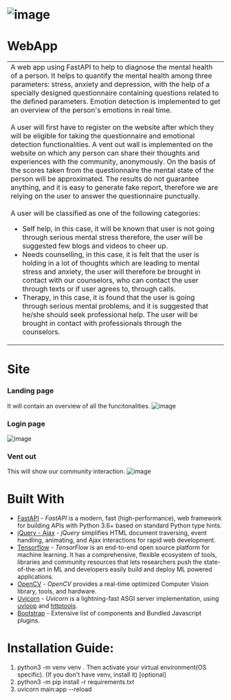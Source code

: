# ![image](https://drive.google.com/uc?export=view&id=138nk6b--V1jwgADhBTHdJzJWGhOB5PdG)

# WebApp
<table>
<tr>
<td>
A web app using FastAPI to help to diagnose the mental health of a person. It helps to quantify the mental health among three parameters: stress, anxiety and depression, with the help of a specially designed questionnaire containing questions related to the defined parameters. Emotion detection is implemented to get an overview of the person's emotions in real time.  <br><br> A user will first have to register on the website after which they will be eligible for taking the questionnaire and emotional detection functionalities. A vent out wall is implemented on the website on which any person can share their thoughts and experiences with the community, anonymously.  On the basis of the scores taken from the questionnaire the mental state of the person will be approximated. The results do not guarantee anything, and it is easy to generate fake report, therefore we are relying on the user to answer the questionnaire punctually.<br><br>
A user will be classified as one of the following categories:
<ul>
<li>Self help, in this case, it will be known that user is not going through serious mental stress therefore, the user will be suggested few blogs and videos to cheer up.</li>
<li>Needs counselling, in this case, it is felt that the user is holding in a lot of thoughts which are leading to mental stress and anxiety, the user will therefore be brought in contact with our counselors, who can contact the user through texts or if user agrees to, through calls.</li>
<li>Therapy, in this case, it is found that the user is going through serious mental problems, and it is suggested that he/she should seek professional help. The user will be brought in contact with professionals through the counselors.</li>
</ul> 
</td>
</tr>
</table>

# Site
### Landing page 
It will contain an overview of all the funcitonalities.
![image](https://drive.google.com/uc?export=view&id=1dtMganqG0e2JRMB4WUP8Unj0PSjPASyC)
### Login page
![image](https://drive.google.com/uc?export=view&id=1MSRqvYl5VXjgXwJsc6m74yUzWVlzdf2o)
### Vent out
This will show our community interaction.
![image](https://drive.google.com/uc?export=view&id=1tKfHlk3FA5d1Cjw7YJ8hkvMAMZqc1Uan)
# Built With
- [FastAPI](https://fastapi.tiangolo.com/) - _FastAPI_ is a modern, fast (high-performance), web framework for building APIs with Python 3.6+ based on standard Python type hints.
- [jQuery - Ajax](http://www.w3schools.com/jquery/jquery_ref_ajax.asp) - _jQuery_ simplifies HTML document traversing, event handling, animating, and Ajax interactions for rapid web development.
- [Tensorflow](https://www.tensorflow.org/) - _TensorFlow_ is an end-to-end open source platform for machine learning. It has a comprehensive, flexible ecosystem of tools, libraries and community resources that lets researchers push the state-of-the-art in ML and developers easily build and deploy ML powered applications.
- [OpenCV](https://opencv.org/) - _OpenCV_ provides a real-time optimized Computer Vision library, tools, and hardware.
- [Uvicorn](https://www.uvicorn.org/) - _Uvicorn_ is a lightning-fast ASGI server implementation, using [uvloop](https://github.com/MagicStack/uvloop) and [httptools](https://github.com/MagicStack/httptools).
- [Bootstrap](http://getbootstrap.com/) - Extensive list of components and  Bundled Javascript plugins.
# Installation Guide:
1. python3 -m venv venv . Then activate your virtual environment(OS specific). (If you don't have venv, install it) [optional]
2. python3 -m pip install -r requirements.txt
3. uvicorn main:app --reload
